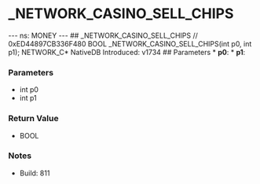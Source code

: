 # _NETWORK_CASINO_SELL_CHIPS

--- ns: MONEY --- ## _NETWORK_CASINO_SELL_CHIPS  // 0xED44897CB336F480 BOOL _NETWORK_CASINO_SELL_CHIPS(int p0, int p1);  NETWORK_C*  NativeDB Introduced: v1734  ## Parameters * **p0**: * **p1**:

### Parameters
* int p0
* int p1

### Return Value
* BOOL

### Notes
* Build: 811


